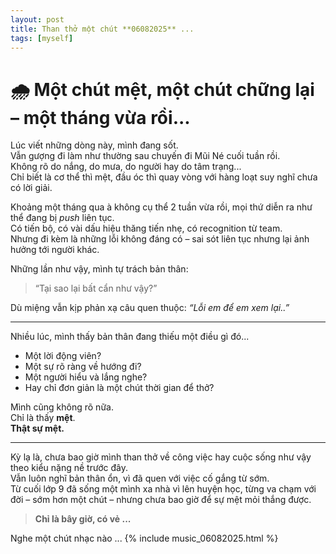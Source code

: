 ```yaml
---
layout: post
title: Than thở một chút **06082025** ...
tags: [myself]
---
```


# 🌧 Một chút mệt, một chút chững lại – một tháng vừa rồi...

Lúc viết những dòng này, mình đang sốt.  
Vẫn gượng đi làm như thường sau chuyến đi Mũi Né cuối tuần rồi.  
Không rõ do nắng, do mưa, do người hay do tâm trạng...  
Chỉ biết là cơ thể thì mệt, đầu óc thì quay vòng với hàng loạt suy nghĩ chưa có lời giải.

Khoảng một tháng qua à không cụ thể 2 tuần vừa rồi, mọi thứ diễn ra như thể đang bị *push* liên tục.  
Có tiến bộ, có vài dấu hiệu thăng tiến nhẹ, có recognition từ team.  
Nhưng đi kèm là những lỗi không đáng có – sai sót liên tục nhưng lại ảnh hưởng tới người khác.

Những lần như vậy, mình tự trách bản thân:  
> “Tại sao lại bất cẩn như vậy?”

Dù miệng vẫn kịp phản xạ câu quen thuộc: *“Lỗi em để em xem lại..”*

---

Nhiều lúc, mình thấy bản thân đang thiếu một điều gì đó...  
- Một lời động viên?  
- Một sự rõ ràng về hướng đi?  
- Một người hiểu và lắng nghe?  
- Hay chỉ đơn giản là một chút thời gian để thở?

Mình cũng không rõ nữa.  
Chỉ là thấy **mệt**.  
**Thật sự mệt.**

---

Kỳ lạ là, chưa bao giờ mình than thở về công việc hay cuộc sống như vậy theo kiểu nặng nề trước đây.  
Vẫn luôn nghĩ bản thân ổn, vì đã quen với việc cố gắng từ sớm.  
Từ cuối lớp 9 đã sống một mình xa nhà vì lên huyện học, từng va chạm với đời – sớm hơn một chút – nhưng chưa bao giờ để sự mệt mỏi thắng được.

> **Chỉ là bây giờ, có vẻ ...**

Nghe một chút nhạc nào ...
{% include music_06082025.html %}